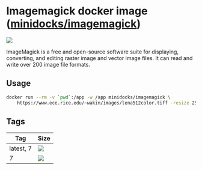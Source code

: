 Imagemagick docker image ([minidocks/imagemagick](https://hub.docker.com/r/minidocks/imagemagick))
==================================================================================================

![](https://upload.wikimedia.org/wikipedia/commons/thumb/9/9a/ImageMagick_logo.svg/100px-ImageMagick_logo.svg.png)

ImageMagick is a free and open-source software suite for displaying, converting,
and editing raster image and vector image files. It can read and write over 200
image file formats.

Usage
-----

```bash
docker run --rm -v `pwd`:/app -w /app minidocks/imagemagick \
    https://www.ece.rice.edu/~wakin/images/lena512color.tiff -resize 256x256\> -colorspace Gray lenna.png
```

Tags
----

| Tag       | Size                                                                                                                |
|-----------|---------------------------------------------------------------------------------------------------------------------|
| latest, 7 | ![](https://img.shields.io/docker/image-size/minidocks/imagemagick/latest?style=flat-square&logo=docker&label=size) |
| 7         | ![](https://img.shields.io/docker/image-size/minidocks/imagemagick/7?style=flat-square&logo=docker&label=size)      |
